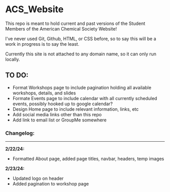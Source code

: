 # ACS_Website
This repo is meant to hold current and past versions of the Student Members of the American Chemical Society Website!

I've never used Git, Github, HTML, or CSS before, so to say this will be a work in progress is to say the least.

Currently this site is not attached to any domain name, so it can only run locally.


## TO DO:

* Format Workshops page to include pagination holding all available workshops, details, and slides
* Formate Events page to include calendar with all currently scheduled events, possibly hooked up to google calendar?
* Design Home page to include relevant information, links, etc
* Add social media links other than this repo
* Add link to email list or GroupMe somewhere

### Changelog:

----------

**2/22/24:**
<br>
* Formatted About page, added page titles, navbar, headers, temp images

**2/23/24:**
<br>
* Updated logo on header
* Added pagination to workshop page
